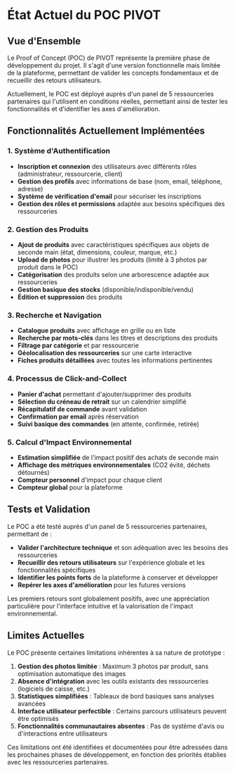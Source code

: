 # État Actuel du POC PIVOT

## Vue d'Ensemble

Le Proof of Concept (POC) de PIVOT représente la première phase de développement du projet. Il s'agit d'une version fonctionnelle mais limitée de la plateforme, permettant de valider les concepts fondamentaux et de recueillir des retours utilisateurs.

Actuellement, le POC est déployé auprès d'un panel de 5 ressourceries partenaires qui l'utilisent en conditions réelles, permettant ainsi de tester les fonctionnalités et d'identifier les axes d'amélioration.

## Fonctionnalités Actuellement Implémentées

### 1. Système d'Authentification

- **Inscription et connexion** des utilisateurs avec différents rôles (administrateur, ressourcerie, client)
- **Gestion des profils** avec informations de base (nom, email, téléphone, adresse)
- **Système de vérification d'email** pour sécuriser les inscriptions
- **Gestion des rôles et permissions** adaptée aux besoins spécifiques des ressourceries

### 2. Gestion des Produits

- **Ajout de produits** avec caractéristiques spécifiques aux objets de seconde main (état, dimensions, couleur, marque, etc.)
- **Upload de photos** pour illustrer les produits (limité à 3 photos par produit dans le POC)
- **Catégorisation** des produits selon une arborescence adaptée aux ressourceries
- **Gestion basique des stocks** (disponible/indisponible/vendu)
- **Édition et suppression** des produits

### 3. Recherche et Navigation

- **Catalogue produits** avec affichage en grille ou en liste
- **Recherche par mots-clés** dans les titres et descriptions des produits
- **Filtrage par catégorie** et par ressourcerie
- **Géolocalisation des ressourceries** sur une carte interactive
- **Fiches produits détaillées** avec toutes les informations pertinentes

### 4. Processus de Click-and-Collect

- **Panier d'achat** permettant d'ajouter/supprimer des produits
- **Sélection du créneau de retrait** sur un calendrier simplifié
- **Récapitulatif de commande** avant validation
- **Confirmation par email** après réservation
- **Suivi basique des commandes** (en attente, confirmée, retirée)

### 5. Calcul d'Impact Environnemental

- **Estimation simplifiée** de l'impact positif des achats de seconde main
- **Affichage des métriques environnementales** (CO2 évité, déchets détournés)
- **Compteur personnel** d'impact pour chaque client
- **Compteur global** pour la plateforme

## Tests et Validation

Le POC a été testé auprès d'un panel de 5 ressourceries partenaires, permettant de :

- **Valider l'architecture technique** et son adéquation avec les besoins des ressourceries
- **Recueillir des retours utilisateurs** sur l'expérience globale et les fonctionnalités spécifiques
- **Identifier les points forts** de la plateforme à conserver et développer
- **Repérer les axes d'amélioration** pour les futures versions

Les premiers retours sont globalement positifs, avec une appréciation particulière pour l'interface intuitive et la valorisation de l'impact environnemental.

## Limites Actuelles

Le POC présente certaines limitations inhérentes à sa nature de prototype :

1. **Gestion des photos limitée** : Maximum 3 photos par produit, sans optimisation automatique des images
2. **Absence d'intégration** avec les outils existants des ressourceries (logiciels de caisse, etc.)
3. **Statistiques simplifiées** : Tableaux de bord basiques sans analyses avancées
4. **Interface utilisateur perfectible** : Certains parcours utilisateurs peuvent être optimisés
5. **Fonctionnalités communautaires absentes** : Pas de système d'avis ou d'interactions entre utilisateurs

Ces limitations ont été identifiées et documentées pour être adressées dans les prochaines phases de développement, en fonction des priorités établies avec les ressourceries partenaires. 